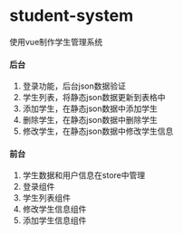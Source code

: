 # student-system
使用vue制作学生管理系统

#### 后台
1. 登录功能，后台json数据验证
2. 学生列表，将静态json数据更新到表格中
3. 添加学生，在静态json数据中添加学生
4. 删除学生，在静态json数据中删除学生
5. 修改学生，在静态json数据中修改学生信息

#### 前台
1. 学生数据和用户信息在store中管理
2. 登录组件
3. 学生列表组件
4. 修改学生信息组件
5. 添加学生信息组件
